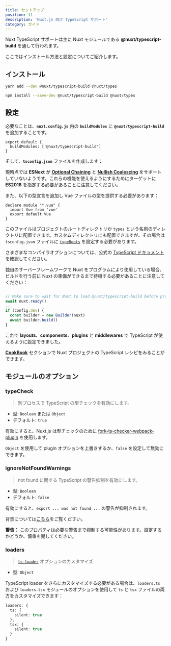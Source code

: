 ```yaml
---
title: セットアップ
position: 11
description: 'Nuxt.js 向け TypeScript サポート'
category: ガイド
---
```


Nuxt TypeScript サポートは主に Nuxt モジュールである **@nuxt/typescript-build** を通して行われます。

ここではインストール方法と設定についてご紹介します。

## インストール

<code-group>
<code-block label="Yarn" active>

```sh
yarn add --dev @nuxt/typescript-build @nuxt/types
```

</code-block>
<code-block label="NPM">

```sh
npm install --save-dev @nuxt/typescript-build @nuxt/types
```

</code-block>
</code-group>

## 設定

必要なことは、**`nuxt.config.js`** 内の **`buildModules`** に **`@nuxt/typescript-build`** を追加することです。

```js{}[nuxt.config.js]
export default {
  buildModules: ['@nuxt/typescript-build']
}
```

そして、**`tsconfig.json`** ファイルを作成します：

<inject-code query="shared/tsconfig.json"></inject-code>

<alert type="info">

現時点では **ESNext** が [**Optional Chaining**](https://www.typescriptlang.org/docs/handbook/release-notes/typescript-3-7.html#optional-chaining) と [**Nullish Coalescing**](https://www.typescriptlang.org/docs/handbook/release-notes/typescript-3-7.html#nullish-coalescing) をサポートしていないようです。これらの機能を使えるようにするためにターゲットに **ES2018** を指定する必要があることに注意してください。

</alert>

また、以下の型宣言を追加し Vue ファイルの型を提供する必要があります：

```js{}[vue-shim.d.ts]
declare module "*.vue" {
  import Vue from 'vue'
  export default Vue
}
```

<alert type="info">

このファイルはプロジェクトのルートディレクトリか `types` という名前のディレクトリに配置できます。カスタムディレクトリにも配置できますが、その場合は `tsconfig.json` ファイルに [`typeRoots`](https://www.typescriptlang.org/docs/handbook/tsconfig-json.html#types-typeroots-and-types) を設定する必要があります。

</alert>

<alert type="info">

さまざまなコンパイラオプションについては、公式の [TypeScript ドキュメント](https://www.typescriptlang.org/docs/handbook/compiler-options.html)を確認してください。

</alert>

<alert type="warning">


独自のサーバーフレームワークで Nuxt をプログラムにより使用している場合、ビルドを行う前に Nuxt の準備ができるまで待機する必要があることに注意してください：

```js

// Make sure to wait for Nuxt to load @nuxt/typescript-build before proceeding
await nuxt.ready()
...
if (config.dev) {
  const builder = new Builder(nuxt)
  await builder.build()
}
```

</alert>

これで **layouts**、**components**、**plugins** と **middlewares** で TypeScript が使えるように設定できました。

[**CookBook**](../cookbook/components/) セクションで Nuxt プロジェクトの TypeScript レシピをみることができます。

## モジュールのオプション

### typeCheck

> 別プロセスで TypeScript の型チェックを有効にします。

- 型: `Boolean` または `Object`
- デフォルト: `true`

有効にすると、Nuxt.js は型チェックのために [fork-ts-checker-webpack-plugin](https://github.com/TypeStrong/fork-ts-checker-webpack-plugin) を使用します。

`Object` を使用して plugin オプションを上書きするか、`false` を設定して無効にできます。

### ignoreNotFoundWarnings

> not found に関する TypeScript の警告抑制を有効にします。

- 型: `Boolean`
- デフォルト: `false`

有効にすると、`export ... was not found ...` の警告が抑制されます。

背景については[こちら](https://github.com/TypeStrong/ts-loader/issues/653)をご覧ください。

**警告：** このプロパティは必要な警告まで抑制する可能性があります。設定するかどうか、慎重を期してください。

### loaders

> [`ts-loader`](https://github.com/TypeStrong/ts-loader#loader-options) オプションのカスタマイズ

- 型: `Object`

TypeScript loader をさらにカスタマイズする必要がある場合は、`loaders.ts` および `loaders.tsx` モジュールのオプションを使用して `ts` と `tsx` ファイルの両方をカスタマイズできます：

```ts
loaders: {
  ts: {
    silent: true
  },
  tsx: {
    silent: true
  }
}
```
